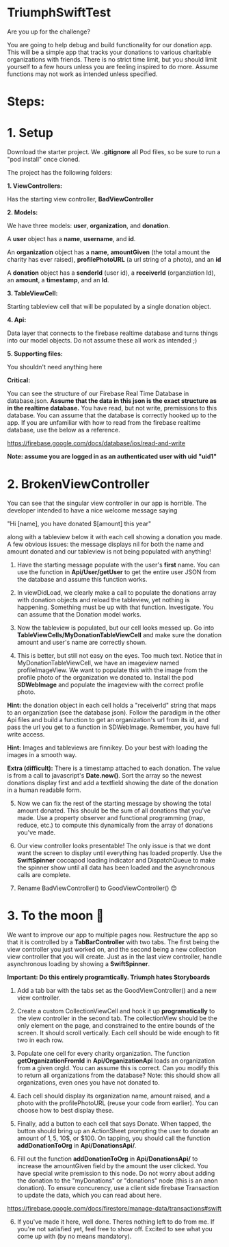 # TriumphSwiftTest
Are you up for the challenge? 

You are going to help debug and build functionality for our donation app. This will be a simple app that tracks your donations to various charitable organizations with friends. There is no strict time limit, but you should limit yourself to a few hours unless you are feeling inspired to do more. Assume functions may not work as intended unless specified.

# Steps: 

# 1. Setup 

Download the starter project. We **.gitignore** all Pod files, so be sure to run a "pod install" once cloned. 

The project has the following folders: 

**1. ViewControllers:** 

   Has the starting view controller, **BadViewController**
   
**2. Models:**

   We have three models: **user**, **organization**, and **donation**.
   
   A **user** object has a **name**, **username**, and **id**. 
   
   An **organization** object has a **name**, **amountGiven** (the total amount the charity has ever raised), **profilePhotoURL** (a url string of a photo), and an **id**
   
   A **donation** object has a **senderId** (user id), a **receiverId** (organziation Id), an **amount**, a **timestamp**, and an **Id**.


**3. TableViewCell:**
   
   Starting tableview cell that will be populated by a single donation object. 

**4. Api:** 

   Data layer that connects to the firebase realtime database and turns things into our model objects. Do not assume these all work as intended ;)

**5. Supporting files:**

   You shouldn't need anything here 


**Critical:**

You can see the structure of our Firebase Real Time Database in database.json. **Assume that the data in this json is the exact structure as in the realtime database.** You have read, but not write, premissions to this database. You can assume that the database is correctly hooked up to the app. If you are unfamiliar with how to read from the firebase realtime database, use the below as a reference. 

https://firebase.google.com/docs/database/ios/read-and-write


**Note: assume you are logged in as an authenticated user with uid "uid1"**

# 2. BrokenViewController

You can see that the singular view controller in our app is horrible. The developer intended to have a nice welcome message saying

"Hi [name], you have donated $[amount] this year"

along with a tableview below it with each cell showing a donation you made. A few obvious issues: the message displays nil for both the name and amount donated and our tableview is not being populated with anything! 

1. Have the starting message populate with the user's **first** name. You can use the function in **Api/User/getUser** to get the entire user JSON from the database and assume this function works.

2. In viewDidLoad, we clearly make a call to populate the donations array with donation objects and reload the tableview, yet nothing is happening. Something must be up with that function. Investigate. You can assume that the Donation model works. 

3. Now the tableview is populated, but our cell looks messed up. Go into **TableViewCells/MyDonationTableViewCell** and make sure the donation amount and user's name are correctly shown. 

4. This is better, but still not easy on the eyes. Too much text. Notice that in MyDonationTableViewCell, we have an imageview named profileImageView. We want to populate this with the image from the profile photo of the organization we donated to. Install the pod **SDWebImage** and populate the imageview with the correct profile photo. 

**Hint:** the donation object in each cell holds a "receiverId" string that maps to an organization (see the database json). Follow the paradigm in the other Api files and build a function to get an organization's url from its id, and pass the url you get to a function in SDWebImage. Remember, you have full write access.

**Hint:** Images and tableviews are finnikey. Do your best with loading the images in a smooth way. 

**Extra (difficult):** There is a timestamp attached to each donation. The value is from a call to javascript's **Date.now()**. Sort the array so the newest donations display first and add a textfield showing the date of the donation in a human readable form. 

5. Now we can fix the rest of the starting message by showing the total amount donated. This should be the sum of all donations that you've made. Use a property observer and functional programming (map, reduce, etc.) to compute this dynamically from the array of donations you've made.

6. Our view controller looks presentable! The only issue is that we dont want the screen to display until everything has loaded propertly. Use the **SwiftSpinner** cocoapod loading indicator and DispatchQueue to make the spinner show until all data has been loaded and the asynchronous calls are complete.

7. Rename BadViewController() to GoodViewController() 😊

# 3. To the moon 🚀

We want to improve our app to multiple pages now. Restructure the app so that it is controlled by a **TabBarController** with two tabs. The first being the view controller you just worked on, and the second being a new collection view controller that you will create. Just as in the last view controller, handle asynchronous loading by showing a **SwiftSpinner**. 

**Important: Do this entirely programtically. Triumph hates Storyboards**

1. Add a tab bar with the tabs set as the GoodViewController() and a new view controller. 

2. Create a custom CollectionViewCell and hook it up **programatically** to the view controller in the second tab. The collectionView should be the only element on the page, and constrained to the entire bounds of the screen. It should scroll vertically. Each cell should be wide enough to fit two in each row. 

3. Populate one cell for every charity organization. The function **getOrganizationFromId** in **Api/OrganizationApi** loads an organization from a given orgId. You can assume this is correct. Can you modify this to return all organizations from the database? Note: this should show all organizations, even ones you have not donated to.

4. Each cell should display its organization name, amount raised, and a photo with the profilePhotoURL (reuse your code from earlier). You can choose how to best display these. 

5. Finally, add a button to each cell that says Donate. When tapped, the button should bring up an ActionSheet prompting the user to donate an amount of 1$, 5$, 10$, or $100. On tapping, you should call the function **addDonationToOrg** in **Api/DonationsApi/**. 

6. Fill out the function **addDonationToOrg** in **Api/DonationsApi/** to increase the amountGiven field by the amount the user clicked. You have special write premission to this node. Do not worry about adding the donation to the "myDonations" or "donations" node (this is an anon donation). To ensure concurency, use a client side firebase Transaction to update the data, which you can read about here.

https://firebase.google.com/docs/firestore/manage-data/transactions#swift

6. If you've made it here, well done. Theres nothing left to do from me. If you're not satisfied yet, feel free to show off. Excited to see what you come up with (by no means mandatory).


